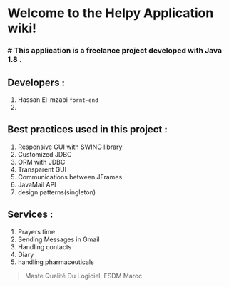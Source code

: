 # Welcome to the **Helpy** Application wiki!

### # This application is a freelance project developed with Java 1.8 . 

## Developers : 

1.  Hassan El-mzabi  `fornt-end`
2.  
## Best practices used in this project : 

1. Responsive GUI with SWING library
2. Customized JDBC 
3. ORM with JDBC
4. Transparent GUI
5. Communications between JFrames 
6. JavaMail API
7. design patterns(singleton)

## Services : 

1. Prayers time 
2. Sending Messages in Gmail
3. Handling contacts
4. Diary
5. handling pharmaceuticals

> Maste Qualité Du Logiciel, FSDM Maroc
